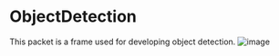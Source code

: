 # ObjectDetection
This packet is a frame used for developing object detection.
![image](https://github.com/MaiEmily/map/blob/master/public/image/20190528145810708.png)
